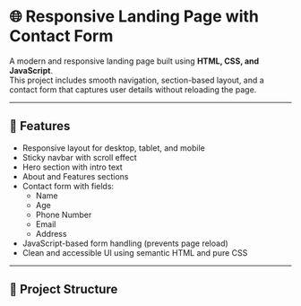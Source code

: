 # 🌐 Responsive Landing Page with Contact Form

A modern and responsive landing page built using **HTML, CSS, and JavaScript**.  
This project includes smooth navigation, section-based layout, and a contact form that captures user details without reloading the page.

---

## 🚀 Features

- Responsive layout for desktop, tablet, and mobile
- Sticky navbar with scroll effect
- Hero section with intro text
- About and Features sections
- Contact form with fields:
  - Name
  - Age
  - Phone Number
  - Email
  - Address
- JavaScript-based form handling (prevents page reload)
- Clean and accessible UI using semantic HTML and pure CSS

---

## 📁 Project Structure

